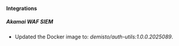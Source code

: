 
#### Integrations

##### Akamai WAF SIEM

- Updated the Docker image to: *demisto/auth-utils:1.0.0.2025089*.